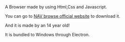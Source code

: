 A Browser made by using Html,Css and Javascript.

You can go to [NAV browse official website](https://mrgamernavshorts.github.io/navbrowse.com/) to download it.

And it is made by an 14 year old!

It is bundled to Windows through Electron.
